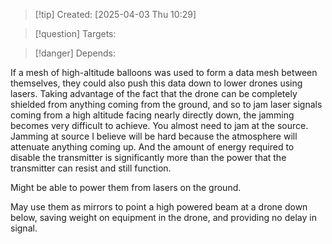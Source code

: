 
>[!tip] Created: [2025-04-03 Thu 10:29]

>[!question] Targets: 

>[!danger] Depends: 

If a mesh of high-altitude balloons was used to form a data mesh between themselves, they could also push this data down to lower drones using lasers. Taking advantage of the fact that the drone can be completely shielded from anything coming from the ground, and so to jam laser signals coming from a high altitude facing nearly directly down, the jamming becomes very difficult to achieve. You almost need to jam at the source. Jamming at source I believe will be hard because the atmosphere will attenuate anything coming up. And the amount of energy required to disable the transmitter is significantly more than the power that the transmitter can resist and still function. 

Might be able to power them from lasers on the ground.

May use them as mirrors to point a high powered beam at a drone down below, saving weight on equipment in the drone, and providing no delay in signal.